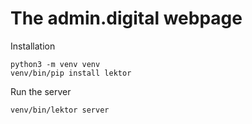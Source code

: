 # The admin.digital webpage

Installation

    python3 -m venv venv
    venv/bin/pip install lektor

Run the server

    venv/bin/lektor server
